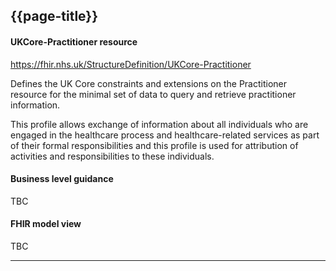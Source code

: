 ## {{page-title}}
#### UKCore-Practitioner resource

https://fhir.nhs.uk/StructureDefinition/UKCore-Practitioner

Defines the UK Core constraints and extensions on the Practitioner resource for the minimal set of data to query and retrieve practitioner information.

This profile allows exchange of information about all individuals who are engaged in the healthcare process and healthcare-related services as part of their formal responsibilities and this profile is used for attribution of activities and responsibilities to these individuals.

#### Business level guidance

TBC

#### FHIR model view

TBC

<hr>
